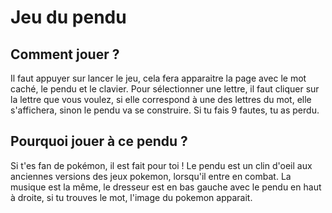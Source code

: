 # Jeu du pendu

## Comment jouer ?

Il faut appuyer sur lancer le jeu, cela fera apparaitre la page avec le mot caché, le pendu et le clavier.
Pour sélectionner une lettre, il faut cliquer sur la lettre que vous voulez, si elle correspond à une des lettres du mot, elle s'affichera, sinon le pendu va se construire. Si tu fais 9 fautes, tu as perdu.

## Pourquoi jouer à ce pendu ?

Si t'es fan de pokémon, il est fait pour toi !
Le pendu est un clin d'oeil aux anciennes versions des jeux pokemon, lorsqu'il entre en combat. La musique est la même, le dresseur est en bas gauche avec le pendu en haut à droite, si tu trouves le mot, l'image du pokemon apparait.

